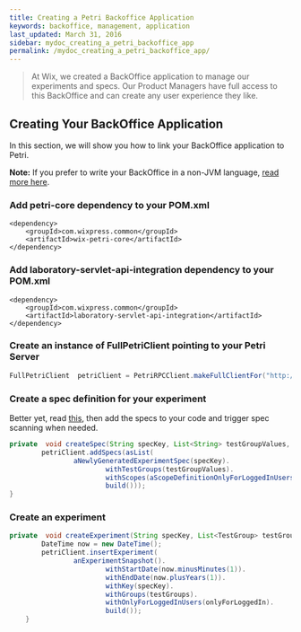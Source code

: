 ```yaml
---
title: Creating a Petri Backoffice Application
keywords: backoffice, management, application
last_updated: March 31, 2016
sidebar: mydoc_creating_a_petri_backoffice_app
permalink: /mydoc_creating_a_petri_backoffice_app/
---
```


> At Wix, we created a BackOffice application to manage our experiments and specs. Our Product Managers have full access to this BackOffice and can create any user experience they like.

## Creating Your BackOffice Application

In this section, we will show you how to link your BackOffice application to Petri. 

**Note:** If you prefer to write your BackOffice in a non-JVM language, [read more here]({{site.data.urls.mydoc_managing_experiments_specs.url}}).


### Add petri-core dependency to your POM.xml

```
<dependency>
	<groupId>com.wixpress.common</groupId>
    <artifactId>wix-petri-core</artifactId>
</dependency>
```

### Add laboratory-servlet-api-integration dependency to your POM.xml
    
```
<dependency>
 	<groupId>com.wixpress.common</groupId>
    <artifactId>laboratory-servlet-api-integration</artifactId>   
</dependency>
```

### Create an instance of FullPetriClient pointing to your Petri Server 

```java
FullPetriClient  petriClient = PetriRPCClient.makeFullClientFor("http://localhost:9901/petri");
```

### Create a spec definition for your experiment

Better yet, read [this]({{site.data.urls.mydoc_experiments.url}}#what-are-experiment-specs), then add the specs to your code and trigger spec scanning when needed.

```java
private  void createSpec(String specKey, List<String> testGroupValues, String scopeName) {
        petriClient.addSpecs(asList(
                aNewlyGeneratedExperimentSpec(specKey).
                        withTestGroups(testGroupValues).
                        withScopes(aScopeDefinitionOnlyForLoggedInUsers(scopeName)).
                        build()));
}
```

### Create an experiment 

```java
private  void createExperiment(String specKey, List<TestGroup> testGroups, boolean onlyForLoggedIn) {
        DateTime now = new DateTime();
        petriClient.insertExperiment(
                anExperimentSnapshot().
                        withStartDate(now.minusMinutes(1)).
                        withEndDate(now.plusYears(1)).
                        withKey(specKey).
                        withGroups(testGroups).
                        withOnlyForLoggedInUsers(onlyForLoggedIn).
                        build());
    }
```
